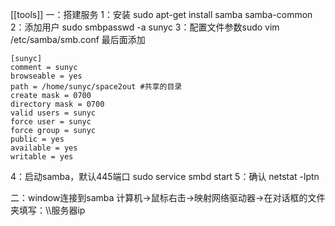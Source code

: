 [[tools]]
一：搭建服务
1：安装
sudo apt-get install samba samba-common
2：添加用户
sudo smbpasswd -a sunyc
3：配置文件参数sudo vim /etc/samba/smb.conf
最后面添加
```
[sunyc]
comment = sunyc
browseable = yes
path = /home/sunyc/space2out #共享的目录
create mask = 0700
directory mask = 0700
valid users = sunyc
force user = sunyc
force group = sunyc
public = yes
available = yes
writable = yes
```
4：启动samba，默认445端口
sudo service smbd start
5：确认
netstat -lptn

二：window连接到samba
计算机->鼠标右击->映射网络驱动器->在对话框的文件夹填写：\\\\服务器ip